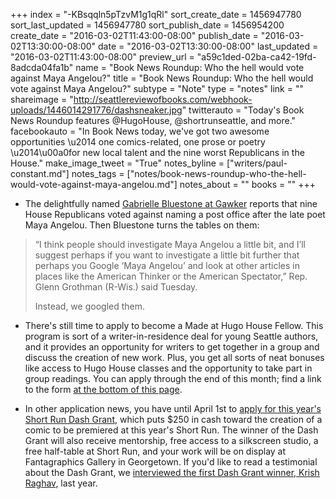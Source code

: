 +++
index = "-KBsqqln5pTzvM1g1qRl"
sort_create_date = 1456947780
sort_last_updated = 1456947780
sort_publish_date = 1456954200
create_date = "2016-03-02T11:43:00-08:00"
publish_date = "2016-03-02T13:30:00-08:00"
date = "2016-03-02T13:30:00-08:00"
last_updated = "2016-03-02T11:43:00-08:00"
preview_url = "a59c1ded-02ba-ca42-19fd-8adcda04fa1b"
name = "Book News Roundup: Who the hell would vote against Maya Angelou?"
title = "Book News Roundup: Who the hell would vote against Maya Angelou?"
subtype = "Note"
type = "notes"
link = ""
shareimage = "http://seattlereviewofbooks.com/webhook-uploads/1446014291776/dashsneaker.jpg"
twitterauto = "Today's Book News Roundup features @HugoHouse, @shortrunseattle, and more."
facebookauto = "In Book News today, we've got two awesome opportunities \u2014 one comics-related, one prose or poetry \u2014\u00a0for new local talent and the nine worst Republicans in the House."
make_image_tweet = "True"
notes_byline = ["writers/paul-constant.md"]
notes_tags = ["notes/book-news-roundup-who-the-hell-would-vote-against-maya-angelou.md"]
notes_about = ""
books = ""
+++
* The delightfully named [Gabrielle Bluestone at Gawker](http://gawker.com/the-shameful-google-results-for-the-nine-republicans-wh-1762397833) reports that nine House Republicans voted against naming a post office after the late poet Maya Angelou. Then Bluestone turns the tables on them:

<blockquote><p>“I think people should investigate Maya Angelou a little bit, and I’ll suggest perhaps if you want to investigate a little bit further that perhaps you Google ‘Maya Angelou’ and look at other articles in places like the American Thinker or the American Spectator,” Rep. Glenn Grothman (R-Wis.) said Tuesday.</p>

<p>Instead, we googled them.</p></blockquote>

* There's still time to apply to become a Made at Hugo House Fellow. This program is sort of a writer-in-residence deal for young Seattle authors, and it provides an opportunity for writers to get together in a group and discuss the creation of new work. Plus, you get all sorts of neat bonuses like access to Hugo House classes and the opportunity to take part in group readings. You can apply through the end of this month; find a link to the form [at the bottom of this page](https://hugohouse.org/get-involved/made-hugo-house/).

* In other application news, you have until April 1st to [apply for this year's Short Run Dash Grant](http://shortrunseattle.tumblr.com/post/140295701335/applications-for-short-runs-dash-grant-are-now?platform=hootsuite), which puts $250 in cash toward the creation of a comic to be premiered at this year's Short Run. The winner of the Dash Grant will also receive mentorship, free access to a silkscreen studio, a free half-table at Short Run, and your work will be on display at Fantagraphics Gallery in Georgetown. If you'd like to read a testimonial about the Dash Grant, we [interviewed the first Dash Grant winner, Krish Raghav](http://seattlereviewofbooks.com/notes/2015/10/28/meet-short-runs-first-dash-grant-winner-krish-raghav/), last year.